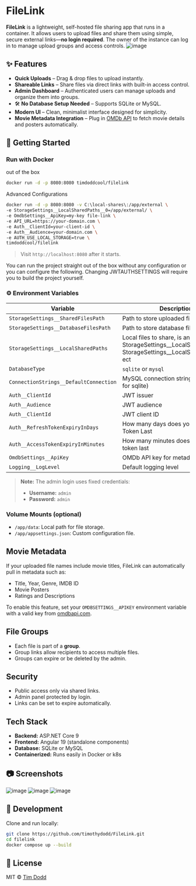 #  FileLink

**FileLink** is a lightweight, self-hosted file sharing app that runs in a container. It allows users to upload files and share them using simple, secure external links—**no login required**. The owner of the instance can log in to manage upload groups and access controls.
![image](https://github.com/user-attachments/assets/6878454f-2691-486f-b5d4-04d4fe432e21)

## ✨ Features

*  **Quick Uploads** – Drag & drop files to upload instantly.
*  **Shareable Links** – Share files via direct links with built-in access control.
*  **Admin Dashboard** – Authenticated users can manage uploads and organize them into groups.
* 🛠 **No Database Setup Needed** – Supports SQLite or MySQL.
*  **Modern UI** – Clean, minimalist interface designed for simplicity.
*  **Movie Metadata Integration** – Plug in [OMDb API](https://www.omdbapi.com/) to fetch movie details and posters automatically.

## 🚀 Getting Started

### Run with Docker
out of the box
```bash
docker run -d -p 8080:8080 timdoddcool/filelink
```

Advanced Configurations
```bash
docker run -d -p 8080:8080 -v C:\local-shares\:/app/external \
-e StorageSettings__LocalSharedPaths__0=/app/external/ \
-e OmdbSettings__ApiKey=my-key file-link \
-e API_URL=https://your-domain.com \
-e Auth__ClientId=your-client-id \
-e Auth__Audience=your-domain.com \
-e AUTH_USE_LOCAL_STORAGE=true \
timdoddcool/filelink
```

> Visit `http://localhost:8080` after it starts.

You can run the project straight out of the box without any configuration or you can configure the following. Changing JWTAUTHSETTINGS will require you to build the project yourself.
### ⚙️ Environment Variables

| Variable                                   | Description                  | Default                    |
| ------------------------------------------ | ---------------------------- | -------------------------- |
| `StorageSettings__SharedFilesPath`         | Path to store uploaded files | `data/files`               |
| `StorageSettings__DatabaseFilesPath`       | Path to store database files | `data/db`                  |
| `StorageSettings__LocalSharedPaths`       | Local files to share, is an array use StorageSettings__LocalSharedPaths_0, StorageSettings__LocalSharedPaths_1 ect  | null                 |
| `DatabaseType`                             | `sqlite` or `mysql`          | `sqlite`                   |
| `ConnectionStrings__DefaultConnection`     | MySQL connection string (not needed for sqlite)     | See config                 |
| `Auth__ClientId`             | JWT issuer                   | `https://www.filelink.com` |
| `Auth__Audience`           | JWT audience                 | `https://www.filelink.com` |
| `Auth__ClientId`                | JWT client ID                | `filelink`                 |
| `Auth__RefreshTokenExpiryInDays`                | How many days does your Refresh Token Last              | `15`                 |
| `Auth__AccessTokenExpiryInMinutes`                | How many minutes does your Access token last             | `15`                 |
| `OmdbSettings__ApiKey`                     | OMDb API key for metadata    | *unset*                    |
| `Logging__LogLevel`               | Default logging level        | `Information`              |

> **Note:** The admin login uses fixed credentials:
>
> * **Username:** `admin`
> * **Password:** `admin`

### Volume Mounts (optional)

* `/app/data`: Local path for file storage.
* `/app/appsettings.json`: Custom configuration file.

##  Movie Metadata

If your uploaded file names include movie titles, FileLink can automatically pull in metadata such as:

* Title, Year, Genre, IMDB ID
* Movie Posters
* Ratings and Descriptions

To enable this feature, set your `OMDBSETTINGS__APIKEY` environment variable with a valid key from [omdbapi.com](https://www.omdbapi.com/apikey.aspx).

##  File Groups

* Each file is part of a **group**.
* Group links allow recipients to access multiple files.
* Groups can expire or be deleted by the admin.

##  Security

* Public access only via shared links.
* Admin panel protected by login.
* Links can be set to expire automatically.

##  Tech Stack

* **Backend:** ASP.NET Core 9
* **Frontend:** Angular 19 (standalone components)
* **Database:** SQLite or MySQL
* **Containerized:** Runs easily in Docker or k8s

## 📷 Screenshots

![image](https://github.com/user-attachments/assets/a317c83d-0201-4aaa-a3c9-6ffca556e786)
![image](https://github.com/user-attachments/assets/ef7c92a8-a640-4bd4-9b93-d04bd4fac86a)
![image](https://github.com/user-attachments/assets/746d7edf-315d-49e7-a6cf-c7d1791b1bfb)


## 🧪 Development

Clone and run locally:

```bash
git clone https://github.com/timothydodd/FileLink.git
cd filelink
docker compose up --build
```

## 📄 License

MIT © [Tim Dodd](https://github.com/timothydodd)

